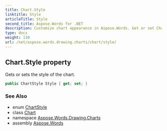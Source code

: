 ```yaml
---
title: Chart.Style
linktitle: Style
articleTitle: Style
second_title: Aspose.Words for .NET
description: Customize chart appearance in Aspose.Words. Get or set Chart.Style for polished, visually appealing document charts.
type: docs
weight: 110
url: /net/aspose.words.drawing.charts/chart/style/
---
```

## Chart.Style property

Gets or sets the style of the chart.

```csharp
public ChartStyle Style { get; set; }
```

### See Also

* enum [ChartStyle](../../chartstyle/)
* class [Chart](../)
* namespace [Aspose.Words.Drawing.Charts](../../../aspose.words.drawing.charts/)
* assembly [Aspose.Words](../../../)
